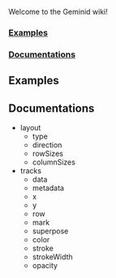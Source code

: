 Welcome to the Geminid wiki!
### [Examples](#examples)
### [Documentations](#documentations)

## Examples


## Documentations

- layout
    - type
    - direction
    - rowSizes
    - columnSizes
- tracks
    - data
    - metadata
    - x
    - y
    - row
    - mark
    - superpose
    - color
    - stroke
    - strokeWidth
    - opacity
